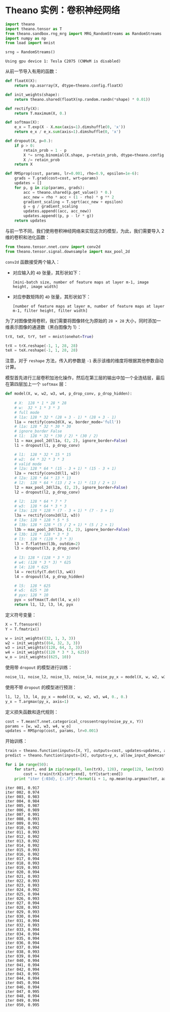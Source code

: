 
# Theano 实例：卷积神经网络


```python
import theano
import theano.tensor as T
from theano.sandbox.rng_mrg import MRG_RandomStreams as RandomStreams
import numpy as np
from load import mnist

srng = RandomStreams()
```

    Using gpu device 1: Tesla C2075 (CNMeM is disabled)


从前一节导入有用的函数：


```python
def floatX(X):
    return np.asarray(X, dtype=theano.config.floatX)

def init_weights(shape):
    return theano.shared(floatX(np.random.randn(*shape) * 0.01))

def rectify(X):
    return T.maximum(X, 0.)

def softmax(X):
    e_x = T.exp(X - X.max(axis=1).dimshuffle(0, 'x'))
    return e_x / e_x.sum(axis=1).dimshuffle(0, 'x')

def dropout(X, p=0.):
    if p > 0:
        retain_prob = 1 - p
        X *= srng.binomial(X.shape, p=retain_prob, dtype=theano.config.floatX)
        X /= retain_prob
    return X

def RMSprop(cost, params, lr=0.001, rho=0.9, epsilon=1e-6):
    grads = T.grad(cost=cost, wrt=params)
    updates = []
    for p, g in zip(params, grads):
        acc = theano.shared(p.get_value() * 0.)
        acc_new = rho * acc + (1 - rho) * g ** 2
        gradient_scaling = T.sqrt(acc_new + epsilon)
        g = g / gradient_scaling
        updates.append((acc, acc_new))
        updates.append((p, p - lr * g))
    return updates
```

与前一节不同，我们使用卷积神经网络来实现这次的模型，为此，我们需要导入 2 维的卷积和池化函数：


```python
from theano.tensor.nnet.conv import conv2d
from theano.tensor.signal.downsample import max_pool_2d
```

`conv2d` 函数接受两个输入：

- 对应输入的 `4D` 张量，其形状如下：
    
  `[mini-batch size, number of feature maps at layer m-1, image height, image width]`
    
    
- 对应参数矩阵的 `4D` 张量，其形状如下：
  
  `[number of feature maps at layer m, number of feature maps at layer m-1, filter height, filter width]`

为了对图像使用卷积，我们需要将图像转化为原始的 `28 × 28` 大小，同时添加一维表示图像的通道数（黑白图像为 1）：


```python
trX, teX, trY, teY = mnist(onehot=True)

trX = trX.reshape(-1, 1, 28, 28)
teX = teX.reshape(-1, 1, 28, 28)
```

注意，对于 `reshape` 方法，传入的参数是 `-1` 表示该维的维度将根据其他参数自动计算。

模型首先进行三层卷积加池化操作，然后在第三层的输出中加一个全连结层，最后在第四层加上一个 `softmax` 层：


```python
def model(X, w, w2, w3, w4, p_drop_conv, p_drop_hidden):
    
    # X:  128 * 1 * 28 * 28
    # w:  32 * 1 * 3 * 3
    # full mode
    # l1a: 128 * 32 * (28 + 3 - 1) * (28 + 3 - 1)
    l1a = rectify(conv2d(X, w, border_mode='full'))
    # l1a: 128 * 32 * 30 * 30
    # ignore_border False
    # l1:  128 * 32 * (30 / 2) * (30 / 2)
    l1 = max_pool_2d(l1a, (2, 2), ignore_border=False)
    l1 = dropout(l1, p_drop_conv)

    # l1:  128 * 32 * 15 * 15
    # w2:  64 * 32 * 3 * 3
    # valid mode
    # l2a: 128 * 64 * (15 - 3 + 1) * (15 - 3 + 1)
    l2a = rectify(conv2d(l1, w2))    
    # l2a: 128 * 64 * 13 * 13
    # l2:  128 * 64 * (13 / 2 + 1) * (13 / 2 + 1)
    l2 = max_pool_2d(l2a, (2, 2), ignore_border=False)
    l2 = dropout(l2, p_drop_conv)

    # l2:  128 * 64 * 7 * 7
    # w3:  128 * 64 * 3 * 3
    # l3a: 128 * 128 * (7 - 3 + 1) * (7 - 3 + 1)
    l3a = rectify(conv2d(l2, w3))
    # l3a: 128 * 128 * 5 * 5
    # l3b: 128 * 128 * (5 / 2 + 1) * (5 / 2 + 1)
    l3b = max_pool_2d(l3a, (2, 2), ignore_border=False)    
    # l3b: 128 * 128 * 3 * 3
    # l3:  128 * (128 * 3 * 3)
    l3 = T.flatten(l3b, outdim=2)
    l3 = dropout(l3, p_drop_conv)
    
    # l3: 128 * (128 * 3 * 3)
    # w4: (128 * 3 * 3) * 625
    # l4: 128 * 625
    l4 = rectify(T.dot(l3, w4))
    l4 = dropout(l4, p_drop_hidden)

    # l5:  128 * 625
    # w5:  625 * 10
    # pyx: 128 * 10
    pyx = softmax(T.dot(l4, w_o))
    return l1, l2, l3, l4, pyx
```

定义符号变量：


```python
X = T.ftensor4()
Y = T.fmatrix()

w = init_weights((32, 1, 3, 3))
w2 = init_weights((64, 32, 3, 3))
w3 = init_weights((128, 64, 3, 3))
w4 = init_weights((128 * 3 * 3, 625))
w_o = init_weights((625, 10))
```

使用带 `dropout` 的模型进行训练： 


```python
noise_l1, noise_l2, noise_l3, noise_l4, noise_py_x = model(X, w, w2, w3, w4, 0.2, 0.5)
```

使用不带 `dropout` 的模型进行预测：


```python
l1, l2, l3, l4, py_x = model(X, w, w2, w3, w4, 0., 0.)
y_x = T.argmax(py_x, axis=1)
```

定义损失函数和迭代规则：


```python
cost = T.mean(T.nnet.categorical_crossentropy(noise_py_x, Y))
params = [w, w2, w3, w4, w_o]
updates = RMSprop(cost, params, lr=0.001)
```

开始训练：


```python
train = theano.function(inputs=[X, Y], outputs=cost, updates=updates, allow_input_downcast=True)
predict = theano.function(inputs=[X], outputs=y_x, allow_input_downcast=True)

for i in range(50):
    for start, end in zip(range(0, len(trX), 128), range(128, len(trX), 128)):
        cost = train(trX[start:end], trY[start:end])
    print "iter {:03d}, {:.3f}".format(i + 1, np.mean(np.argmax(teY, axis=1) == predict(teX)))
```

    iter 001, 0.917
    iter 002, 0.974
    iter 003, 0.983
    iter 004, 0.984
    iter 005, 0.987
    iter 006, 0.989
    iter 007, 0.991
    iter 008, 0.993
    iter 009, 0.991
    iter 010, 0.992
    iter 011, 0.993
    iter 012, 0.992
    iter 013, 0.992
    iter 014, 0.992
    iter 015, 0.993
    iter 016, 0.992
    iter 017, 0.994
    iter 018, 0.993
    iter 019, 0.993
    iter 020, 0.994
    iter 021, 0.993
    iter 022, 0.993
    iter 023, 0.993
    iter 024, 0.992
    iter 025, 0.994
    iter 026, 0.993
    iter 027, 0.994
    iter 028, 0.993
    iter 029, 0.993
    iter 030, 0.994
    iter 031, 0.994
    iter 032, 0.993
    iter 033, 0.994
    iter 034, 0.994
    iter 035, 0.994
    iter 036, 0.994
    iter 037, 0.994
    iter 038, 0.993
    iter 039, 0.994
    iter 040, 0.994
    iter 041, 0.994
    iter 042, 0.994
    iter 043, 0.995
    iter 044, 0.994
    iter 045, 0.994
    iter 046, 0.994
    iter 047, 0.995
    iter 048, 0.994
    iter 049, 0.994
    iter 050, 0.995

